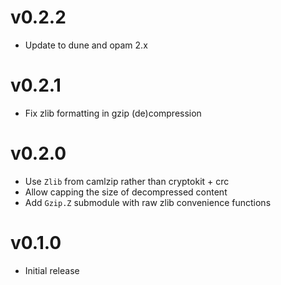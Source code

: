 # v0.2.2
* Update to dune and opam 2.x

# v0.2.1
* Fix zlib formatting in gzip (de)compression

# v0.2.0
* Use `Zlib` from camlzip rather than cryptokit + crc
* Allow capping the size of decompressed content
* Add `Gzip.Z` submodule with raw zlib convenience functions

# v0.1.0
* Initial release
